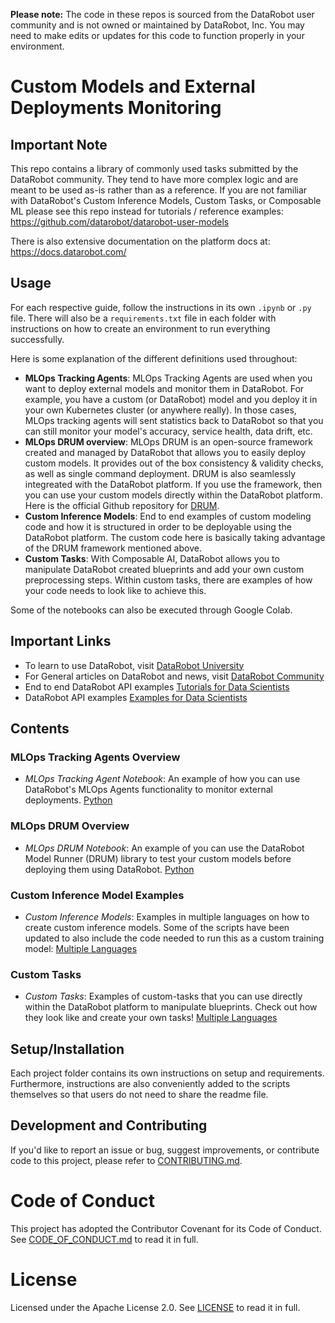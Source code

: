 **Please note:** The code in these repos is sourced from the DataRobot user community and is not owned or maintained by DataRobot, Inc. You may need to make edits or updates for this code to function properly in your environment.

# Custom Models and External Deployments Monitoring

## Important Note

This repo contains a library of commonly used tasks submitted by the DataRobot community. They tend to have more complex logic and are 
meant to be used as-is rather than as a reference. If you are not familiar with DataRobot's Custom Inference Models, Custom Tasks, or Composable ML
please see this repo instead for tutorials / reference examples: 
https://github.com/datarobot/datarobot-user-models

There is also extensive documentation on the platform docs at: https://docs.datarobot.com/

## Usage

For each respective guide, follow the instructions in its own `.ipynb` or `.py` file. There will also be a `requirements.txt` file in each folder with instructions on how to create an environment to run everything successfully.

Here is some explanation of the different definitions used throughout: 
- **MLOps Tracking Agents**: MLOps Tracking Agents are used when you want to deploy external models and monitor them in DataRobot. For example, you have a custom (or DataRobot) model and you deploy it in your own Kubernetes cluster (or anywhere really). In those cases, MLOps tracking agents will sent statistics back to DataRobot so that you can still monitor your model's accuracy, service health, data drift, etc.
- **MLOps DRUM overview**: MLOps DRUM is an open-source framework created and managed by DataRobot that allows you to easily deploy custom models. It provides out of the box consistency & validity checks, as well as single command deployment. DRUM is also seamlessly integreated with the DataRobot platform. If you use the framework, then you can use your custom models directly within the DataRobot platform. Here is the official Github repository for [DRUM](https://github.com/datarobot/datarobot-user-models).
- **Custom Inference Models**: End to end examples of custom modeling code and how it is structured in order to be deployable using the DataRobot platform. The custom code here is basically taking advantage of the DRUM framework mentioned above.
- **Custom Tasks**: With Composable AI, DataRobot allows you to manipulate DataRobot created blueprints and add your own custom preprocessing steps. Within custom tasks, there are examples of how your code needs to look like to achieve this.

Some of the notebooks can also be executed through Google Colab.

## Important Links

- To learn to use DataRobot, visit [DataRobot University](https://university.datarobot.com/)
- For General articles on DataRobot and news, visit [DataRobot Community](https://community.datarobot.com/)
- End to end DataRobot API examples [Tutorials for Data Scientists](https://github.com/datarobot-community/tutorials-for-data-scientists)
- DataRobot API examples [Examples for Data Scientists](https://github.com/datarobot-community/examples-for-data-scientists)

## Contents

### MLOps Tracking Agents Overview
- *MLOps Tracking Agent Notebook*: An example of how you can use DataRobot's MLOps Agents functionality to monitor external deployments. [Python](https://github.com/datarobot-community/custom-models/tree/master/tracking_agents/python)

### MLOps DRUM Overview
- *MLOps DRUM Notebook*: An example of you can use the DataRobot Model Runner (DRUM) library to test your custom models before deploying them using DataRobot. [Python](https://github.com/datarobot-community/custom-models/blob/master/drum_overview/Main_Script.ipynb)

### Custom Inference Model Examples
- *Custom Inference Models*: Examples in multiple languages on how to create custom inference models. Some of the scripts have been updated to also include the code needed to run this as a custom training model: [Multiple Languages](https://github.com/datarobot-community/custom-models/tree/master/custom_inference)

### Custom Tasks
- *Custom Tasks*: Examples of custom-tasks that you can use directly within the DataRobot platform to manipulate blueprints. Check out how they look like and create your own tasks! [Multiple Languages](https://github.com/datarobot-community/custom-models/tree/master/custom_tasks)


## Setup/Installation

Each project folder contains its own instructions on setup and requirements. Furthermore, instructions are also conveniently added to the scripts themselves so that users do not need to share the readme file.

## Development and Contributing

If you'd like to report an issue or bug, suggest improvements, or contribute code to this project, please refer to [CONTRIBUTING.md](CONTRIBUTING.md).


# Code of Conduct

This project has adopted the Contributor Covenant for its Code of Conduct. 
See [CODE_OF_CONDUCT.md](CODE_OF_CONDUCT.md) to read it in full.

# License

Licensed under the Apache License 2.0. 
See [LICENSE](LICENSE) to read it in full.


